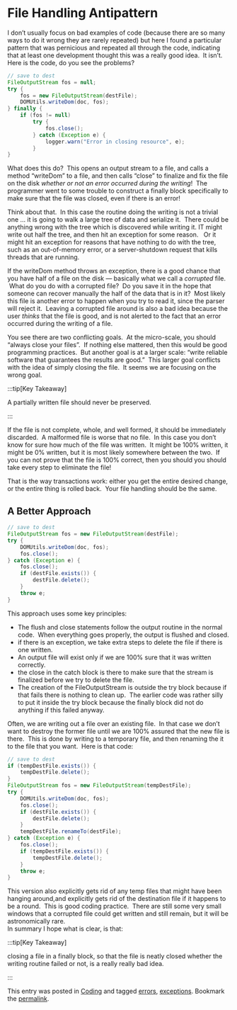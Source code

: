 #  File Handling Antipattern

I don’t usually focus on bad examples of code (because there are so many ways to do it wrong they are rarely repeated) but here I found a particular pattern that was pernicious and repeated all through the code, indicating that at least one development thought this was a really good idea.  It isn’t.  
Here is the code, do you see the problems?

```java
// save to dest
FileOutputStream fos = null;
try {
    fos = new FileOutputStream(destFile);
    DOMUtils.writeDom(doc, fos);
} finally {
    if (fos != null)
        try {
            fos.close();
        } catch (Exception e) {
            logger.warn("Error in closing resource", e);
        }
}
```


What does this do?  This opens an output stream to a file, and calls a method “writeDom” to a file, and then calls “close” to finalize and fix the file on the disk _whether or not an error occurred during the writing_!  The programmer went to some trouble to construct a finally block specifically to make sure that the file was closed, even if there is an error!  

Think about that.  In this case the routine doing the writing is not a trivial one … it is going to walk a large tree of data and serialize it.  There could be anything wrong with the tree which is discovered while writing it. IT might write out half the tree, and then hit an exception for some reason.   Or it might hit an exception for reasons that have nothing to do with the tree, such as an out-of-memory error, or a server-shutdown request that kills threads that are running.  

If the writeDom method throws an exception, there is a good chance that you have half of a file on the disk — basically what we call a _corrupted_ file.  What do you do with a corrupted file?  Do you save it in the hope that someone can recover manually the half of the data that is in it?  Most likely this file is another error to happen when you try to read it, since the parser will reject it.  Leaving a corrupted file around is also a bad idea because the user _thinks_ that the file is good, and is not alerted to the fact that an error occurred during the writing of a file.  

You see there are two conflicting goals.  At the micro-scale, you should “always close your files”.  If nothing else mattered, then this would be good programming practices.  But another goal is at a larger scale: “write reliable software that guarantees the results are good.”  This larger goal conflicts with the idea of simply closing the file.  It seems we are focusing on the wrong goal.

:::tip[Key Takeaway]

A partially written file should never be preserved.

:::

If the file is not complete, whole, and well formed, it should be immediately discarded.  A malformed file is worse that no file.  In this case you don’t know for sure how much of the file was written.  It might be 100% written, it might be 0% written, but it is most likely somewhere between the two.  If you can not prove that the file is 100% correct, then you should you should take every step to eliminate the file!  

That is the way transactions work: either you get the entire desired change, or the entire thing is rolled back.  Your file handling should be the same.

## A Better Approach

```java
// save to dest
FileOutputStream fos = new FileOutputStream(destFile);
try {
    DOMUtils.writeDom(doc, fos);
    fos.close();
} catch (Exception e) {
    fos.close();
    if (destFile.exists()) {
        destFile.delete();
    }
    throw e;
}

```


This approach uses some key principles:

*   The flush and close statements follow the output routine in the normal code.  When everything goes properly, the output is flushed and closed.
*   if there is an exception, we take extra steps to delete the file if there is one written.
*   An output file will exist only if we are 100% sure that it was written correctly.
*   the close in the catch block is there to make sure that the stream is finalized before we try to delete the file.
*   The creation of the FileOutputStream is outside the try block because if that fails there is nothing to clean up.  The earlier code was rather silly to put it inside the try block because the finally block did not do anything if this failed anyway.

Often, we are writing out a file over an existing file.  In that case we don’t want to destroy the former file until we are 100% assured that the new file is there.  This is done by writing to a temporary file, and then renaming the it to the file that you want.  Here is that code:

```java
// save to dest
if (tempDestFile.exists()) {
    tempDestFile.delete();
}
FileOutputStream fos = new FileOutputStream(tempDestFile);
try {
    DOMUtils.writeDom(doc, fos);
    fos.close();
    if (destFile.exists()) {
        destFile.delete();
    }
    tempDestFile.renameTo(destFile);
} catch (Exception e) {
    fos.close();
    if (tempDestFile.exists()) {
        tempDestFile.delete();
    }
    throw e;
}
```

<!-- TODO: this should be updated to include try resources -->

This version also explicitly gets rid of any temp files that might have been hanging around,and explicitly gets rid of the destination file if it happens to be a round.  This is good coding practice.  There are still some very small windows that a corrupted file could get written and still remain, but it will be astronomically rare.  
In summary I hope what is clear, is that:

:::tip[Key Takeaway]

closing a file in a finally block, so that the file is neatly closed whether the writing routine failed or not, is a really really bad idea.

:::

This entry was posted in [Coding](https://agiletribe.purplehillsbooks.com/category/coding/) and tagged [errors](https://agiletribe.purplehillsbooks.com/tag/errors/), [exceptions](https://agiletribe.purplehillsbooks.com/tag/exceptions/). Bookmark the [permalink](https://agiletribe.purplehillsbooks.com/2013/07/18/surprising-outrageous-file-handling/ "Permalink to Surprising outrageous file handling").
